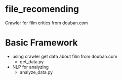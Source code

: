# file_recomending  
Crawler for film critics from douban.com  
  
# Basic Framework  

- using crawler get data about film from douban.com  
    - get_data.py  
- NLP for analyzing  
    - analyze_data.py

